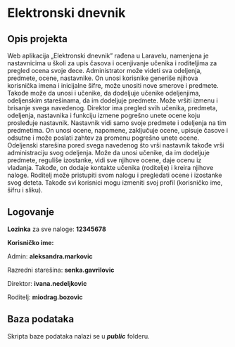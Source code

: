 # Elektronski dnevnik
## Opis projekta

Web aplikacija „Elektronski dnevnik” rađena u Laravelu, namenjena je nastavnicima u školi za upis časova i ocenjivanje učenika i roditeljima za pregled ocena svoje dece.
Administrator može videti sva odeljenja, predmete, ocene, nastavnike. On  unosi korisnike generiše njihova korisnička imena i inicijalne šifre, može unositi nove smerove i predmete. Takođe može da unosi i učenike, da dodeljuje učenike odeljenjima, odeljenskim starešinama, da im dodeljuje predmete. Može vršiti izmenu i brisanje svega navedenog.
Direktor ima pregled svih učenika, predmeta, odeljenja, nastavnika i funkciju izmene pogrešno unete ocene koju prosleđuje nastavnik.
Nastavnik vidi samo svoje predmete i odeljenja na tim predmetima. On unosi ocene, napomene, zaključuje ocene, upisuje časove i odsutne i može poslati zahtev za promenu pogrešno unete ocene.
Odeljenski starešina pored svega navedenog što vrši nastavnik takođe vrši administraciju svog odeljenja. Može da unosi učenike, da im dodeljuje predmete, reguliše izostanke, vidi sve njihove ocene, daje ocenu iz vladanja. Takođe, on dodaje kontakte učenika (roditelje) i kreira njihove naloge.
Roditelj može pristupiti svom nalogu i pregledati ocene i izostanke svog deteta.
Takođe svi korisnici mogu izmeniti svoj profil (korisničko ime, šifru i sliku).

## Logovanje

**Lozinka** za sve naloge: **12345678**

**Korisničko ime:**

Admin: **aleksandra.markovic**

Razredni starešina: **senka.gavrilovic**   

Direktor: **ivana.nedeljkovic**

Roditelj: **miodrag.bozovic**

## Baza podataka

Skripta baze podataka nalazi se u **_public_** folderu.
